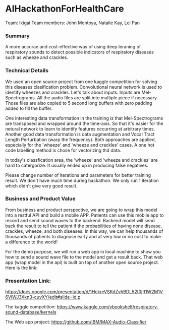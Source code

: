# AIHackathonForHealthCare
Team: Ikigai
Team members: John Montoya, Natalie Kay, Lei Pan

### Summary
A more accurae and cost-effective way of using deep leraning of respiratory sounds to detect possible indicators of respiratory diseases such as wheeze and crackles.

### Technical Details
We used an open source project from one kaggle competition for solving this diseases clasification problem. Convolutional neural network is used to identify wheezes and crackles. Let's talk about inputs. Inputs are Mel-Spectrograms. All the audio files are split into multiple piece if necessary. Those files are also copied to 5 second long buffers with zero padding added to fill the buffer.

One interesting data transformation in the training is that Mel-Spectrograms are transposed and wrapped around the time-axis. So that it's easier for the netural network to learn to identify features occurring at arbitrary times. Another good data transformation is data augmentation and Vocal Tract Length Perturbation (warp the frequency). Both approaches are applied, especially for the 'wheeze' and 'wheeze and crackles' cases. A one hot code labelling method is chose for vectorizing thd data.

In today's classfication area, the 'wheeze' and 'wheeze and crackles' are hard to catergorize. It usually ended up in producing false negatives. 

Please change number of iterations and parameters for better training result. We don't have much time during hackathon. We only run 1 iteration which didn't give very good result.

### Business and Product Value
From business and product perspective, we are going to wrap this model into a restful API and build a mobile APP. Patients can use this mobile app to record and send sound waves to the backend. Backend model will send back the result to tell the patient if the probabilities of having none disease, crackles, wheeze, and both diseases. In this way, we can help thousands of thousands of patients to diagnose early and at very low or no cost to make a difference to the world!

For the demo purpose, we will run a web app in local machine to show you how to send a sound wave file to the model and get a result back. That web app (wrap model in the api) is built on top of another open source project. Here is the link:

### Presentation Link:
https://docs.google.com/presentation/d/1HckreVSKdZvhBDL52t0jR1W2M1V6VlWJ3Xkn3-cuvXY/edit#slide=id.p

The kaggle competition:
https://www.kaggle.com/vbookshelf/respiratory-sound-database/kernels

The Web app project:
https://github.com/IBM/MAX-Audio-Classifier
